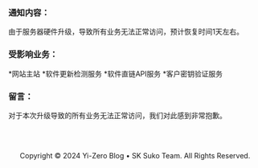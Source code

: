 ### 通知内容：
由于服务器硬件升级，导致所有业务无法正常访问，预计恢复时间1天左右。

### 受影响业务：
*网站主站
*软件更新检测服务
*软件直链API服务
*客户密钥验证服务


### 留言：
对于本次升级导致的所有业务无法正常访问，我们对此感到非常抱歉。

<br>
<br>

<p align="center">Copyright © 2024 Yi-Zero Blog • SK Suko Team. All Rights Reserved.</p>